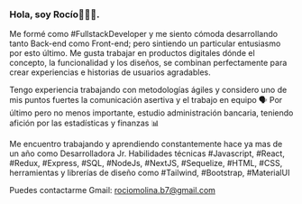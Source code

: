 

### Hola, soy Rocío👩‍💻🧉. 

Me formé como #FullstackDeveloper y me siento cómoda desarrollando tanto Back-end como Front-end; pero sintiendo un particular entusiasmo por esto último. 
Me gusta trabajar en productos digitales dónde el concepto, la funcionalidad y los diseños, se combinan perfectamente para crear experiencias e historias de usuarios agradables.

Tengo experiencia trabajando con metodologías ágiles y considero uno de mis puntos fuertes la comunicación asertiva y el trabajo en equipo 🗣
Por último pero no menos importante, estudio administración bancaria, teniendo afición por las estadísticas y finanzas 📊

Me encuentro trabajando y aprendiendo constantemente hace ya mas de un año como Desarrolladora Jr.
Habilidades técnicas 
 #Javascript, #React, #Redux, #Express, #SQL, #NodeJs, #NextJS,  #Sequelize, #HTML, #CSS, herramientas y librerías de diseño como #Tailwind, #Bootstrap, #MaterialUI 

Puedes contactarme 
Gmail: rociomolina.b7@gmail.com
